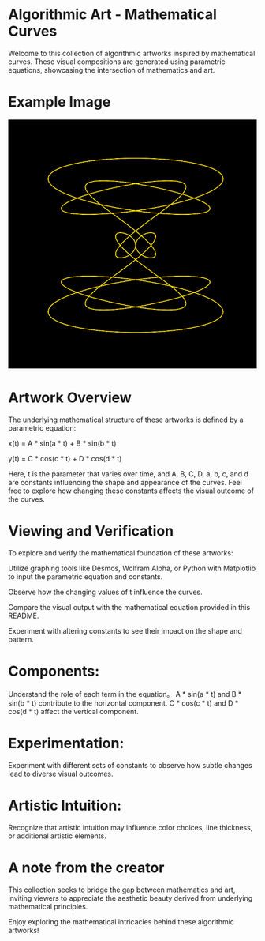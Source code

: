 # Algorithmic Art - Mathematical Curves
Welcome to this collection of algorithmic artworks inspired by mathematical curves. These visual compositions are generated using parametric equations, showcasing the intersection of mathematics and art.

# Example Image

![Image of a curve](exampleimage.png)

# Artwork Overview
The underlying mathematical structure of these artworks is defined by a parametric equation:

x(t) = A * sin(a * t) + B * sin(b * t)

y(t) = C * cos(c * t) + D * cos(d * t)

Here, t is the parameter that varies over time, and A, B, C, D, a, b, c, and d are constants influencing the shape and appearance of the curves. Feel free to explore how changing these constants affects the visual outcome of the curves.

# Viewing and Verification
To explore and verify the mathematical foundation of these artworks:

Utilize graphing tools like Desmos, Wolfram Alpha, or Python with Matplotlib to input the parametric equation and constants.

Observe how the changing values of t influence the curves.

Compare the visual output with the mathematical equation provided in this README.

Experiment with altering constants to see their impact on the shape and pattern.

# Components:

Understand the role of each term in the equation。
A * sin(a * t) and B * sin(b * t) contribute to the horizontal component.
C * cos(c * t) and D * cos(d * t) affect the vertical component.

# Experimentation:

Experiment with different sets of constants to observe how subtle changes lead to diverse visual outcomes.

# Artistic Intuition:

Recognize that artistic intuition may influence color choices, line thickness, or additional artistic elements.

# A note from the creator

This collection seeks to bridge the gap between mathematics and art, inviting viewers to appreciate the aesthetic beauty derived from underlying mathematical principles.

Enjoy exploring the mathematical intricacies behind these algorithmic artworks!